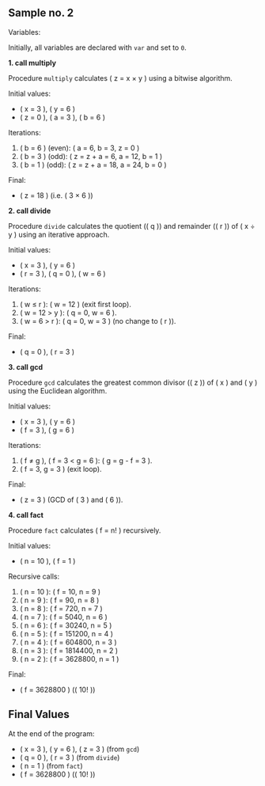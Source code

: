 
## Sample no. 2

Variables:

Initially, all variables are declared with `var` and set to `0`.


__1. call multiply__

Procedure `multiply` calculates \( z = x $\times$ y \) using a bitwise algorithm.

Initial values:
- \( x = 3 \), \( y = 6 \)
- \( z = 0 \), \( a = 3 \), \( b = 6 \)

Iterations:
1. \( b = 6 \) (even): \( a = 6, b = 3, z = 0 \)
2. \( b = 3 \) (odd): \( z = z + a = 6, a = 12, b = 1 \)
3. \( b = 1 \) (odd): \( z = z + a = 18, a = 24, b = 0 \)

Final:
- \( z = 18 \) (i.e. \( 3 $\times$ 6 \))


__2. call divide__

Procedure `divide` calculates the quotient (\( q \)) and remainder (\( r \))
of \( x $\div$ y \) using an iterative approach.

Initial values:
- \( x = 3 \), \( y = 6 \)
- \( r = 3 \), \( q = 0 \), \( w = 6 \)

Iterations:
1. \( w $\leq$ r \): \( w = 12 \) (exit first loop).
2. \( w = 12 > y \): \( q = 0, w = 6 \).
3. \( w = 6 > r \): \( q = 0, w = 3 \) (no change to \( r \)).

Final:
- \( q = 0 \), \( r = 3 \)


__3. call gcd__

Procedure `gcd` calculates the greatest common divisor (\( z \)) of
\( x \) and \( y \) using the Euclidean algorithm.

Initial values:
- \( x = 3 \), \( y = 6 \)
- \( f = 3 \), \( g = 6 \)

Iterations:
1. \( f $\neq$ g \), \( f = 3 < g = 6 \): \( g = g - f = 3 \).
2. \( f = 3, g = 3 \) (exit loop).

Final:
- \( z = 3 \) (GCD of \( 3 \) and \( 6 \)).



__4. call fact__

Procedure `fact` calculates \( f = n! \) recursively.

Initial values:
- \( n = 10 \), \( f = 1 \)

Recursive calls:
1. \( n = 10 \): \( f = 10, n = 9 \)
2. \( n = 9 \): \( f = 90, n = 8 \)
3. \( n = 8 \): \( f = 720, n = 7 \)
4. \( n = 7 \): \( f = 5040, n = 6 \)
5. \( n = 6 \): \( f = 30240, n = 5 \)
6. \( n = 5 \): \( f = 151200, n = 4 \)
7. \( n = 4 \): \( f = 604800, n = 3 \)
8. \( n = 3 \): \( f = 1814400, n = 2 \)
9. \( n = 2 \): \( f = 3628800, n = 1 \)

Final:
- \( f = 3628800 \) (\( 10! \))



## Final Values

At the end of the program:
- \( x = 3 \), \( y = 6 \), \( z = 3 \) (from `gcd`)
- \( q = 0 \), \( r = 3 \) (from `divide`)
- \( n = 1 \) (from `fact`)
- \( f = 3628800 \) (\( 10! \))
